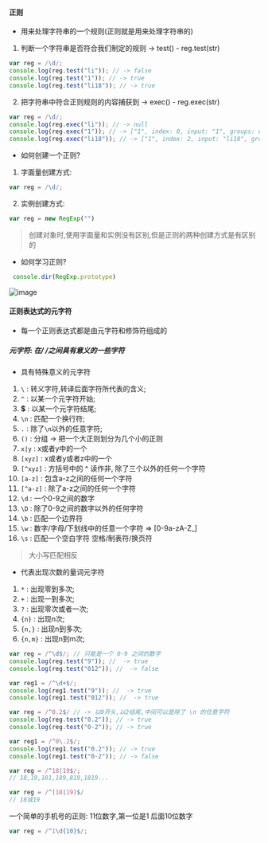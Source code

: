 #### 正则

- 用来处理字符串的一个规则(正则就是用来处理字符串的)  

1. 判断一个字符串是否符合我们制定的规则 -> test() - reg.test(str)

```javascript
var reg = /\d/;
console.log(reg.test("li")); // -> false
console.log(reg.test("1")); // -> true
console.log(reg.test("li18")); // -> true
```
2. 把字符串中符合正则规则的内容捕获到 -> exec() - reg.exec(str)

```javascript
var reg = /\d/;
console.log(reg.exec("li")); // -> null
console.log(reg.exec("1")); // -> ["1", index: 0, input: "1", groups: undefined]
console.log(reg.exec("li18")); // -> ["1", index: 2, input: "li18", groups: undefined]
```

- 如何创建一个正则?

1. 字面量创建方式: 

```javascript
var reg = /\d/;
```
2. 实例创建方式:

```javascript
var reg = new RegExp("")
```
> 创建对象时,使用字面量和实例没有区别,但是正则的两种创建方式是有区别的

- 如何学习正则?  

```javascript
 console.dir(RegExp.prototype)
```
![image](https://t1.picb.cc/uploads/2018/06/07/2Pg7xc.png)


#### 正则表达式的元字符

- 每一个正则表达式都是由元字符和修饰符组成的 

##### 元字符: 在/ /之间具有意义的一些字符

- 具有特殊意义的元字符

1. `\` : 转义字符,转译后面字符所代表的含义;  
2.  `^` : 以某一个元字符开始;  
3. **$** : 以某一个元字符结尾; 
4. `\n` : 匹配一个换行符;  
5. `.` : 除了`\n`以外的任意字符;  
6. `()` : 分组 -> 把一个大正则划分为几个小的正则
7. `x|y` : x或者y中的一个  
8. `[xyz]` : x或者y或者z中的一个
9. `[^xyz]` : 方括号中的 ^ 读作非, 除了三个以外的任何一个字符  
10. `[a-z]` : 包含a-z之间的任何一个字符  
11. `[^a-z]` : 除了a-z之间的任何一个字符  
12. `\d` : 一个0-9之间的数字  
13. `\D` : 除了0-9之间的数字以外的任何字符  
14. `\b` : 匹配一个边界符
15. `\w` : 数字/字母/下划线中的任意一个字符 => [0-9a-zA-Z_]
16. `\s` : 匹配一个空白字符 空格/制表符/换页符

> 大小写匹配相反

- 代表出现次数的量词元字符

1. `*` : 出现零到多次;  
2. `+` : 出现一到多次;
3. `?` : 出现零次或者一次;  
4. `{n}` : 出现n次;  
5. `{n,}` : 出现n到多次;  
6. `{n,m}` : 出现n到m次;

```javascript
var reg = /^\d$/; // 只能是一个 0-9 之间的数字
console.log(reg.test("9")); //  -> true
console.log(reg.test("012")); //  -> false
```
```javascript
var reg1 = /^\d+$/;
console.log(reg1.test("9")); //  -> true
console.log(reg1.test("012")); //  -> true
```
```javascript
var reg = /^0.2$/ // -> 以0开头,以2结尾,中间可以是除了 \n 的任意字符
console.log(reg.test("0.2")); // -> true
console.log(reg.test("0-2")); // -> true
```
```javascript
var reg1 = /^0\.2$/;
console.log(reg1.test("0.2")); // -> true
console.log(reg1.test("0-2")); // -> false
```
```javascript
var reg = /^18|19$/;
// 18,19,181,189,819,1819...

var reg = /^(18|19)$/
// 18或19
```
一个简单的手机号的正则: 11位数字,第一位是1 后面10位数字
```javascript
var reg = /^1\d{10}$/;
```
